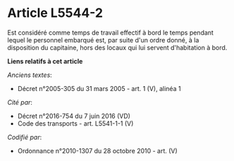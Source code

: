 # Article L5544-2

Est considéré comme temps de travail effectif à bord le temps pendant lequel le personnel embarqué est, par suite d'un ordre
donné, à la disposition du capitaine, hors des locaux qui lui servent d'habitation à bord.

**Liens relatifs à cet article**

_Anciens textes_:

  - Décret n°2005-305 du 31 mars 2005 - art. 1 (V), alinéa 1

_Cité par_:

  - Décret n°2016-754 du 7 juin 2016 (VD)
  - Code des transports - art. L5541-1-1 (V)

_Codifié par_:

  - Ordonnance n°2010-1307 du 28 octobre 2010 - art. (V)
